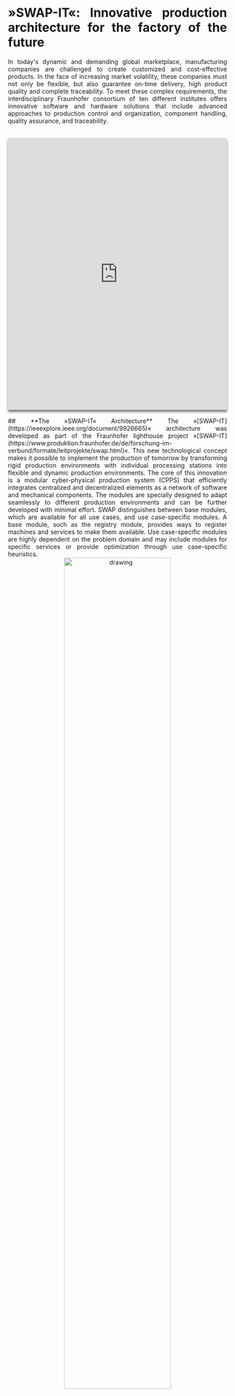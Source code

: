 <!--
SPDX-FileCopyrightText: The SWAP-IT Contributors
SPDX-License-Identifier: CC-BY-4.0
-->
<style>body {text-align: justify}</style>
# **»SWAP-IT«: Innovative production architecture for the factory of the future**
In today's dynamic and demanding global marketplace, manufacturing companies are challenged to create customized and cost-effective products. In the face of increasing market volatility, these companies must not only be flexible, but also guarantee on-time delivery, high product quality and complete traceability. To meet these complex requirements, the interdisciplinary Fraunhofer consortium of ten different institutes offers innovative software and hardware solutions that include advanced approaches to production control and organization, component handling, quality assurance, and traceability.
<br /><br />
<center>
<iframe width="100%" height="625" src="https://www.youtube.com/embed/BqtzeEOSPfs" style="box-shadow: 0px 5px 5px gray" frameborder="0" allow="accelerometer; autoplay; clipboard-write; encrypted-media; gyroscope; picture-in-picture" allowfullscreen></iframe>
</center>
<br />
## **The »SWAP-IT« Architecture**
The »[SWAP-IT](https://ieeexplore.ieee.org/document/9926665)« architecture was developed as part of the Fraunhofer lighthouse project »[SWAP-IT](https://www.produktion.fraunhofer.de/de/forschung-im-verbund/formate/leitprojekte/swap.html)«.
This new technological concept makes it possible to implement the production of tomorrow by transforming rigid production environments with individual processing stations into flexible and dynamic production environments.
The core of this innovation is a modular cyber-physical production system (CPPS) that efficiently integrates centralized and decentralized elements as a network of software and mechanical components.
The modules are specially designed to adapt seamlessly to different production environments and can be further developed with minimal effort.
SWAP distinguishes between base modules, which are available for all use cases, and use case-specific modules.
A base module, such as the registry module, provides ways to register machines and services to make them available.
Use case-specific modules are highly dependent on the problem domain and may include modules for specific services or provide optimization through use case-specific heuristics. 
<br />

<center>
    <img src="assets/img/swap-overview.svg" alt="drawing" width="70%"/>
</center>
<br />
  
Another innovation is the introduction of the »Production Flow Description Language« ([PFDL](https://ieeexplore.ieee.org/document/10003953)) which is also one of the base modules.
This specially developed domain-specific language enables production orders to act as active participants in the CPPS and to organize themselves independently.
The »PFDL« defines the basic sequence of work steps, but not which machine performs which task.
As a consequence, the »SWAP-IT« software decides how exactly the order should be executed and assigns individual tasks to machines that are currently available or conveniently located.
In this way, each order is executed individually and efficiently according to specifications, creating an order-centered and highly automated production environment.
This case-by-case flexibility is not possible in traditional manufacturing with its standardized workstations.

With the help of these basic software components the precise definition and execution of production orders is possible.
The use of the »SWAP-IT» architecture in combination with the »PFDL« enables fully automated and machine-readable production orders. This facilitates dynamic and efficient allocation of production resources, such as through the OPC-UA-based connection of machine tools and production systems, and allows for immediate reaction during the production process.

<div class="wrapper">
    <div class="box sidebar">
    
    <div class="click-zoom">
  <label>
    <input type="checkbox">
    <img src="assets/img/swap_architecture.jpg" style="box-shadow: 10px 5px 5px gray;" alt="drawing" width="100%"/>
  </label>
</div>
    </div>
    <div class="box sidebar2"><iframe style="box-shadow: 10px 5px 5px gray;" width="100%" height="455" src="https://www.youtube.com/embed/bdl0mfd_s7k" frameborder="0" allowfullscreen></iframe></div>
</div>


<br />

## **New solutions for flexible, cooperative, and efficient scheduling of production resources at the runtime of the production order**
»SWAP-IT« and its modules are being used for the first time in four industry-relevant use cases with hardware demonstrators.
The project has developed basic and specific technology software components.
The basic software components and an [integration guide](https://github.com/iml130/swap-it-integration-guide) are freely available as open source on GitHub and are being used in initial heterogeneous use cases in the context of production and automation.

Production resources can automate processes to increase technical flexibility and handle a wide range of product variants.
This can be imagined as an »automation of the automation«.
Here, self-configuring algorithms are used for robot-based object handling to improve component flexibility.
Among other things, three new types of sensors for optical quality assurance have been integrated.
These sensors use holography and pattern projection to enable surface form measurement with micrometer accuracy, local measurement of defects and functional surfaces (digital holography), as well as mark-free identification of components using track & trace by means of the component's fingerprint.
The process achieves a wide range of variants by integrating the »SWAP-IT« architecture to increase organizational flexibility and optimize capacity utilization.
Workstations can be flexibly linked using freely navigating driverless transport vehicles to achieve an order-specific material flow.
AI-supported optimization algorithms enable optimal distribution of the workload across production resources, resulting in a short throughput time.
 
The configurations and applications available on GitHub allow for a lightweight start in »SWAP-IT« without any external dependencies.
To provide a simple introduction, the developments have been combined into a virtual use case for demonstration purposes.
This demonstration scenario features the latest developed software modules like a dashboard for visualization and creation of orders.
The example production scenario produces an industrial traffic light.
In this context, user can configure the composition of lights and the number of light segments.
Besides, the user can choose between multiple shapes for the stand segment of the traffic light.
Next to this simple example scenario, four use cases were already implemented and are introduced as [success stories](success-stories.md). 
 
## **Interfaces in OPC-UA**

Highly flexible production systems can be implemented to cost-effectively manufacture customized products of the highest quality.
The interfaces are implemented using the established OPC CA standard to keep the entry barrier low for interested companies.
Open source software modules are available to simulate the functionality of the interface, measurement, and detection systems.
Companies can simulate and test integration without incurring external costs using
the software modules provided in this open source publication.
The modules include basic software that operates on common »SWAP-IT« models, as well as technology-specific modules from industrial use cases, such as measurement and detection systems.
Together, these modules enable simple piloting and simulation without external costs.

## **»SWAP-IT« Ecosystem and ready to use Components**

### Base Modules

- [Production Flow Description Language (PFDL)](https://github.com/iml130/pfdl) @ GitHub
- [PFDL VS Code Extension](https://github.com/iml130/pfdl-vscode-extension)

### Tech Modules

- These modules are in preparation and will follow soon.

### Succes Stories
- [Demonstration Scenario](https://github.com/swap-it/swap-it-demo-scenario)

## **Where else to find »SWAP-IT«?**

### Upcoming
- **[Control 2024](https://www.control-messe.de/)**
  - Control International trade fair for quality assurance
  - April 23, 2024  -  April 26, 2024, Stuttgart (Germany)
  - Booth 8201 / Hall 8


- **Industry Workshop 2024**
  - September 2024
  - Further information will be available soon.

### Past

- **[Hannover Messe Industry (HMI)](https://www.fraunhofer.de/en/events/fraunhofer-at-trade-fairs/2023/hannover-messe-2023.html)**
  - World's largest trade fair, dedicated to the topic of industry development
  - April 17, 2023  -  April 21, 2023, Hannover (Germany)
  - Booth A12, Hall 16

